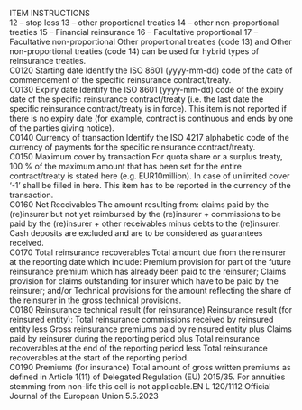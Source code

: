  
ITEM  INSTRUCTIONS  
12 – stop loss 
13 – other proportional treaties 
14 – other non-proportional treaties 
15 – Financial reinsurance 
16 – Facultative proportional 
17 – Facultative non-proportional 
Other proportional treaties (code 13) and Other non-proportional treaties (code 
14) can be used for hybrid types of reinsurance treaties.  
C0120  Starting date  Identify the ISO 8601 (yyyy-mm-dd) code of the date of commencement of the 
specific reinsurance contract/treaty.  
C0130  Expiry date  Identify the ISO 8601 (yyyy-mm-dd) code of the expiry date of the specific 
reinsurance contract/treaty (i.e. the last date the specific reinsurance contract/treaty 
is in force). This item is not reported if there is no expiry date (for example, 
contract is continuous and ends by one of the parties giving notice).  
C0140  Currency of transaction  Identify the ISO 4217 alphabetic code of the currency of payments for the specific 
reinsurance contract/treaty.  
C0150  Maximum cover by transaction  For quota share or a surplus treaty, 100 % of the maximum amount that has been 
set for the entire contract/treaty is stated here (e.g. EUR10million). In case of 
unlimited cover ‘-1’ shall be filled in here. 
This item has to be reported in the currency of the transaction.  
C0160  Net Receivables  The amount resulting from: claims paid by the (re)insurer but not yet reimbursed 
by the (re)insurer + commissions to be paid by the (re)insurer + other receivables 
minus debts to the (re)insurer. Cash deposits are excluded and are to be 
considered as guarantees received.  
C0170  Total reinsurance recoverables  Total amount due from the reinsurer at the reporting date which include: 
Premium provision for part of the future reinsurance premium which has already 
been paid to the reinsurer; 
Claims provision for claims outstanding for insurer which have to be paid by the 
reinsurer; and/or 
Technical provisions for the amount reflecting the share of the reinsurer in the 
gross technical provisions.  
C0180  Reinsurance technical result 
(for reinsurance)  Reinsurance result (for reinsured entity): 
Total reinsurance commissions received by reinsured entity less Gross reinsurance 
premiums paid by reinsured entity plus Claims paid by reinsurer during the 
reporting period plus Total reinsurance recoverables at the end of the reporting 
period less Total reinsurance recoverables at the start of the reporting period.  
C0190  Premiums (for insurance)  Total amount of gross written premiums as defined in Article 1(11) of Delegated 
Regulation (EU) 2015/35. 
For annuities stemming from non-life this cell is not applicable.EN  L 120/1112 Official Journal of the European Union 5.5.2023
